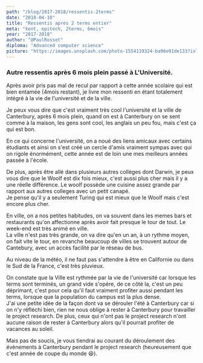 ```yaml
---
path: "/blog/2017-2018/ressentis-2terms"
date: "2018-04-10"
title: "Ressentis après 2 terms entier"
meta: "kent, epitech, 2terms, 6mois"
year: "2017-2018"
author: "@PaulRosset"
diploma: "Advanced computer science"
picture: "https://images.unsplash.com/photo-1554119324-ba96e91de133?ixlib=rb-4.0.3&ixid=M3wxMjA3fDB8MHxwaG90by1wYWdlfHx8fGVufDB8fHx8fA%3D%3D&auto=format&fit=crop&w=1471&q=80"
---
```


### Autre ressentis après 6 mois plein passé à L'Université.

Après avoir pris pas mal de recul par rapport à cette année scolaire qui est bien entamée (4mois restant), je livre mon ressenti en étant totalement intégré à la vie de l'université et de la ville.

Je peux vous dire que c'est vraiment très cool l'université et la ville de Canterbury, après 6 mois plein, quand on est à Canterbury on se sent comme à la maison, les gens sont cool, les anglais un peu fou, mais c'est ça qui est bon.

En ce qui concerne l'université, on a noué des liens amicaux avec certains étudiants et ainsi on s'est créé un cercle d'amis vraiment sympas avec qui on rigole énormément, cette année est de loin une mes meilleurs années passée à l'école.

De plus, après être allé dans plusieurs autres collèges dont Darwin, je peux vous dire que le Woolf est dix fois mieux, c'est aussi plus cher mais il y a une réelle différence. Le woolf possède une cuisine assez grande par rapport aux autres colleges avec un petit canapé.  
Je pense qu'il y a seulement Turing qui est mieux que le Woolf mais c'est encore plus cher.

En ville, on a nos petites habitudes, on va souvent dans les memes bars et restaurants qu'on affectionne après avoir fait presque le tour de tout. Le week-end est très animé en ville.  
La ville n'est pas très grande, on va dire qu'en un an, à un rythme moyen, on fait vite le tour, en revanche beaucoup de villes se trouvent autour de Cantebury, avec un accès facilité par le réseau de bus.

Au niveau de la météo, il ne faut pas s'attendre à être en Californie ou dans le Sud de la France, c'est très pluvieux.

On constate que la Ville est rythmée par la vie de l'université car lorsque les terms sont terminés, un grand vide s'opère, de ce côté la, c'est un peu déprimant, c'est pour cela qu'il faut vraiment profiter aussi pendant les terms, lorsque que la population du campus est la plus dense.  
J'ai une petite idée de la façon dont va se dérouler l'été à Canterbury car si on n'y réfléchi bien, rien ne nous oblige à rester à Canterbury pour travailler le project research. De plus, ceux qui n'ont pas le project research n'ont aucune raison de rester à Canterbury alors qu'il pourrait profiter de vacances au soleil.

Mais pas de soucis, je vous tiendrai au courant du déroulement des évènements à Canterbury pendant le project research (heureusement que c'est année de coupe du monde 😆).
